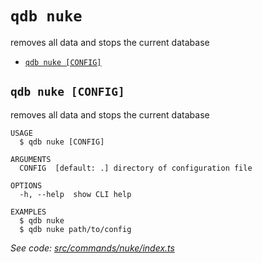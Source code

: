 `qdb nuke`
==========

removes all data and stops the current database

* [`qdb nuke [CONFIG]`](#qdb-nuke-config)

## `qdb nuke [CONFIG]`

removes all data and stops the current database

```
USAGE
  $ qdb nuke [CONFIG]

ARGUMENTS
  CONFIG  [default: .] directory of configuration file

OPTIONS
  -h, --help  show CLI help

EXAMPLES
  $ qdb nuke
  $ qdb nuke path/to/config
```

_See code: [src/commands/nuke/index.ts](https://github.com/trulyronak/qudb/blob/v1.1.0/src/commands/nuke/index.ts)_
